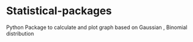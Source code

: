 # Statistical-packages
Python Package to calculate and plot graph based on Gaussian , Binomial distribution
